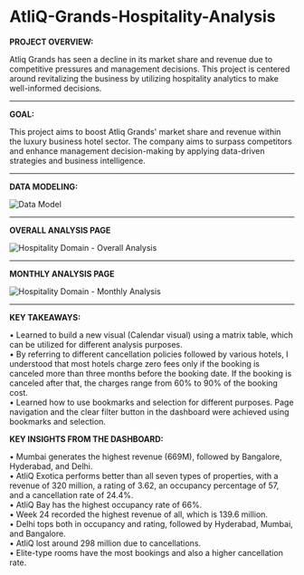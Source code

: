 # AtliQ-Grands-Hospitality-Analysis

**PROJECT OVERVIEW:**

Atliq Grands has seen a decline in its market share and revenue due to competitive pressures and management decisions. This project is centered around revitalizing the business by utilizing hospitality analytics to make well-informed decisions.

----------------------------------------------------------------------------------------------

**GOAL:**

This project aims to boost Atliq Grands' market share and revenue within the luxury business hotel sector. The company aims to surpass competitors and enhance management decision-making by applying data-driven strategies and business intelligence.

----------------------------------------------------------------------------------------------

**DATA MODELING:**

![Data Model](https://github.com/user-attachments/assets/5fc0a876-e06d-40e0-b9dd-ccebb2788b50)

----------------------------------------------------------------------------------------------

**OVERALL ANALYSIS PAGE**

![Hospitality Domain - Overall Analysis](https://github.com/user-attachments/assets/199f1222-70a5-49ec-97f8-7370a174536f)

----------------------------------------------------------------------------------------------

**MONTHLY ANALYSIS PAGE**

![Hospitality Domain - Monthly Analysis](https://github.com/user-attachments/assets/a29c657c-0917-4f43-b445-430afcc6eb45)

----------------------------------------------------------------------------------------------

**KEY TAKEAWAYS:**

•	Learned to build a new visual (Calendar visual) using a matrix table, which can be utilized for different analysis purposes.   
•	By referring to different cancellation policies followed by various hotels, I understood that most hotels charge zero fees only if the booking is canceled more than three months before the booking date. If the booking is canceled after that, the charges range from 60% to 90% of the booking cost.   
•	Learned how to use bookmarks and selection for different purposes. Page navigation and the clear filter button in the dashboard were achieved using bookmarks and selection.   

**KEY INSIGHTS FROM THE DASHBOARD:**

•	Mumbai generates the highest revenue (669M), followed by Bangalore, Hyderabad, and Delhi.   
•	AtliQ Exotica performs better than all seven types of properties, with a revenue of 320 million, a rating of 3.62, an occupancy percentage of 57, and a cancellation rate of 24.4%.   
•	AtliQ Bay has the highest occupancy rate of 66%.   
•	Week 24 recorded the highest revenue of all, which is 139.6 million.   
•	Delhi tops both in occupancy and rating, followed by Hyderabad, Mumbai, and Bangalore.   
•	AtliQ lost around 298 million due to cancellations.   
•	Elite-type rooms have the most bookings and also a higher cancellation rate.   





